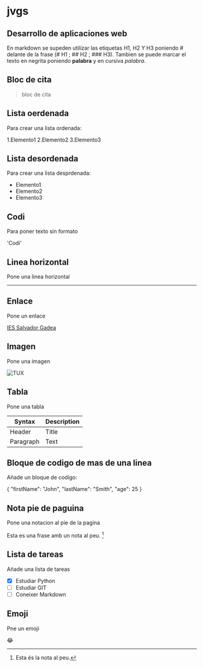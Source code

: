 # jvgs
## Desarrollo de aplicaciones web

En markdown se supeden utilizar las etiquetas H1, H2 Y H3 poniendo # 
delante de la frase (# H1 ; ## H2 ; ### H3). Tambien se puede marcar el texto 
en negrita poniendo **palabra** y en cursiva *palabra*.

## Bloc de cita

> bloc de cita

## Lista oerdenada

Para crear una lista ordenada:

1.Elemento1
2.Elemento2
3.Elemento3

## Lista desordenada 

Para crear una lista desprdenada:

- Elemento1
- Elemento2
- Elemento3

## Codi

Para poner texto sin formato

'Codi'


## Linea horizontal 

Pone una linea horizontal

---

## Enlace

Pone un enlace

[IES Salvador Gadea](https://iesgadea.es)

## Imagen

Pone una imagen

![TUX](https://www.markdownguide.org/assets/images/tux.png)

## Tabla

Pone una tabla

| Syntax | Description |
| ----------- | ----------- |
| Header | Title |
| Paragraph | Text |

## Bloque de codigo de mas de una linea

Añade un bloque de codigo:

{ "firstName": "John", "lastName": "Smith", "age": 25 }

## Nota pie de paguina

Pone una notacion al pie de la pagina

Esta es una frase amb un nota al peu. [^1]

[^1]: Esta és la nota al peu.

## Lista de tareas 

Añade una lista de tareas

- [x] Estudiar Python
- [ ] Estudiar GIT
- [ ] Coneixer Markdown

## Emoji

Pne un emoji

:joy:
